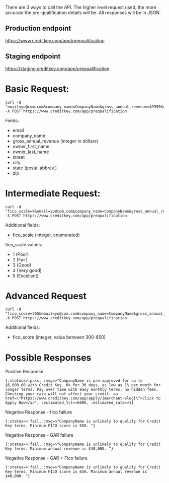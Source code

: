 There are 3 ways to call the API.  The higher level request used, the more accurate the pre-qualification details will be.  All responses will be in JSON.

## Production endpoint
https://www.creditkey.com/app/prequalification

## Staging endpoint
https://staging.creditkey.com/app/prequalification


# Basic Request:

```
curl -d "email=yo@com.com&company_name=CompanyName&gross_annual_revenue=49999&owner_first_name=William&owner_last_name=McWilliam&street=123&city=Cityplace&state=CA&zip=12345&public_key=XXXXXXXX&shared_secret=XXXXXXXX" -X POST https://www.creditkey.com/app/prequalification
```

Fields:

* email
* company_name
* gross_annual_revenue (integer in dollars)
* owner_first_name
* owner_last_name
* street
* city
* state (postal abbrev.)
* zip

# Intermediate Request:

```
curl -d "fico_scale=4&email=yo@com.com&company_name=CompanyName&gross_annual_revenue=49999&owner_first_name=William&owner_last_name=McWilliam&street=123&city=Cityplace&state=CA&zip=12345&public_key=XXXXXXXX&shared_secret=XXXXXXXX" -X POST https://www.creditkey.com/app/prequalification
```

Additional fields:

* fico_scale (integer, enumerated)

fico_scale values:

* 1 (Poor)
* 2 (Fair)
* 3 (Good)
* 4 (Very good)
* 5 (Excellent)

# Advanced Request

```
curl -d "fico_score=705&email=yo@com.com&company_name=CompanyName&gross_annual_revenue=49999&owner_first_name=William&owner_last_name=McWilliam&street=123&city=Cityplace&state=CA&zip=12345&public_key=XXXXXXXX&shared_secret=XXXXXXXX" -X POST https://www.creditkey.com/app/prequalification
```

Additional fields:

* fico_score (integer, value between 300-850)


# Possible Responses

Positive Response

```
{:status=>:pass, :msg=>"CompanyName is pre-approved for up to $6,000.00 with Credit Key. 0% for 30 days, as low as 1% per month for longer terms. Pay over time with easy monthly terms, no hidden fees. Checking your rate will not affect your credit. <a href=\"https://www.creditkey.com/app/apply/{merchant-slug}\">Click to Apply Now</a>", :estimated_tcl=>6000, :estimated_rate=>1}
```

Negative Response - fico failure
```
{:status=>:fail, :msg=>"CompanyName is unlikely to qualify for Credit Key terms. Minimum FICO score is 650. "}
```

Negative Response - GAR failure
```
{:status=>:fail, :msg=>"CompanyName is unlikely to qualify for Credit Key terms. Minimum annual revenue is $40,000. "}
```

Negative Response - GAR + Fico failure
```
{:status=>:fail, :msg=>"CompanyName is unlikely to qualify for Credit Key terms. Minimum FICO score is 650. Minimum annual revenue is $40,000. "}
```

